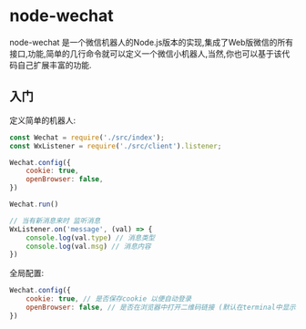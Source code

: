 # node-wechat

node-wechat 是一个微信机器人的Node.js版本的实现,集成了Web版微信的所有接口,功能,简单的几行命令就可以定义一个微信小机器人,当然,你也可以基于该代码自己扩展丰富的功能.

## 入门

定义简单的机器人:

```javascript
const Wechat = require('./src/index');
const WxListener = require('./src/client').listener;

Wechat.config({
    cookie: true,
    openBrowser: false,
})

Wechat.run()

// 当有新消息来时 监听消息
WxListener.on('message', (val) => {
    console.log(val.type) // 消息类型
    console.log(val.msg) // 消息内容
})

```

全局配置: 

```javascript
Wechat.config({
    cookie: true, // 是否保存cookie 以便自动登录
    openBrowser: false, // 是否在浏览器中打开二维码链接 (默认在terminal中显示)
})
```